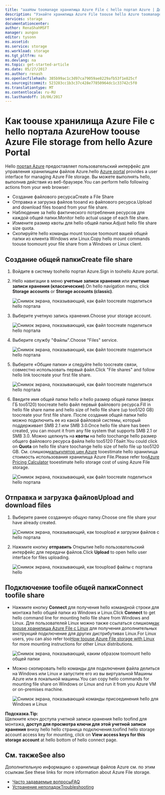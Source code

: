 ```yaml
---
title: "aaaHow toomanage хранилища Azure File с hello портал Azure | Документы Microsoft"
description: "Узнайте хранилища Azure File toouse hello Azure toomanage портала."
services: storage
documentationcenter: 
author: RenaShahMSFT
manager: aungoo
editor: tysonn
ms.assetid: 
ms.service: storage
ms.workload: storage
ms.tgt_pltfrm: na
ms.devlang: na
ms.topic: get-started-article
ms.date: 05/27/2017
ms.author: renash
ms.openlocfilehash: 385b99ac1c3d97ca79059ae8229afb53f1e825cf
ms.sourcegitcommit: 523283cc1b3c37c428e77850964dc1c33742c5f0
ms.translationtype: MT
ms.contentlocale: ru-RU
ms.lasthandoff: 10/06/2017
---
```

# <a name="how-toouse-azure-file-storage-from-hello-azure-portal"></a><span data-ttu-id="658f6-103">Как toouse хранилища Azure File с hello портала Azure</span><span class="sxs-lookup"><span data-stu-id="658f6-103">How toouse Azure File storage from hello Azure Portal</span></span>
<span data-ttu-id="658f6-104">Hello [портал Azure](https://portal.azure.com) предоставляет пользовательский интерфейс для управления хранилищем файлов Azure.</span><span class="sxs-lookup"><span data-stu-id="658f6-104">hello [Azure portal](https://portal.azure.com) provides a user interface for managing Azure File storage.</span></span> <span data-ttu-id="658f6-105">Вы можете выполнять hello, выполнив действия из веб-браузере.</span><span class="sxs-lookup"><span data-stu-id="658f6-105">You can perform hello following actions from your web browser:</span></span>

* <span data-ttu-id="658f6-106">Создание файлового ресурса</span><span class="sxs-lookup"><span data-stu-id="658f6-106">Create a File Share</span></span>
* <span data-ttu-id="658f6-107">Отправка и загрузка файлов tooand из файлового ресурса.</span><span class="sxs-lookup"><span data-stu-id="658f6-107">Upload and download files tooand from your file share.</span></span>
* <span data-ttu-id="658f6-108">Наблюдение за hello фактического потребления ресурсов для каждой общей папки.</span><span class="sxs-lookup"><span data-stu-id="658f6-108">Monitor hello actual usage of each file share.</span></span>
* <span data-ttu-id="658f6-109">Измените размер квоты для hello общей папки.</span><span class="sxs-lookup"><span data-stu-id="658f6-109">Adjust hello file share size quota.</span></span>
* <span data-ttu-id="658f6-110">Скопируйте hello команды mount toouse toomount вашей общей папки из клиента Windows или Linux.</span><span class="sxs-lookup"><span data-stu-id="658f6-110">Copy hello mount commands toouse toomount your file share from a Windows or Linux client.</span></span>

## <a name="create-file-share"></a><span data-ttu-id="658f6-111">Создание общей папки</span><span class="sxs-lookup"><span data-stu-id="658f6-111">Create file share</span></span>
1. <span data-ttu-id="658f6-112">Войдите в систему toohello портал Azure.</span><span class="sxs-lookup"><span data-stu-id="658f6-112">Sign in toohello Azure portal.</span></span>
2. <span data-ttu-id="658f6-113">Hello навигации в меню **учетные записи хранения** или **учетные записи хранения (классические)**.</span><span class="sxs-lookup"><span data-stu-id="658f6-113">On hello navigation menu, click **Storage accounts** or **Storage accounts (classic)**.</span></span>
    
    ![Снимок экрана, показывающий, как файл toocreate поделиться hello портала](media/storage-file-how-to-use-files-portal/use-files-portal-create-file-share1.png)

3. <span data-ttu-id="658f6-115">Выберите учетную запись хранения.</span><span class="sxs-lookup"><span data-stu-id="658f6-115">Choose your storage account.</span></span>

    ![Снимок экрана, показывающий, как файл toocreate поделиться hello портала](media/storage-file-how-to-use-files-portal/use-files-portal-create-file-share2.png)

4. <span data-ttu-id="658f6-117">Выберите службу "Файлы".</span><span class="sxs-lookup"><span data-stu-id="658f6-117">Choose "Files" service.</span></span>

    ![Снимок экрана, показывающий, как файл toocreate поделиться hello портала](media/storage-file-how-to-use-files-portal/use-files-portal-create-file-share3.png)

5. <span data-ttu-id="658f6-119">Выберите «Общие папки» и следуйте hello toocreate связи, совместно использовать первый файл.</span><span class="sxs-lookup"><span data-stu-id="658f6-119">Click "File shares" and follow hello link toocreate your first file share.</span></span>

    ![Снимок экрана, показывающий, как файл toocreate поделиться hello портала](media/storage-file-how-to-use-files-portal/use-files-portal-create-file-share4.png)

6. <span data-ttu-id="658f6-121">Введите имя общей папки hello и hello размер общей папки (вверх ГБ too5120) toocreate hello файл первый файлового ресурса.</span><span class="sxs-lookup"><span data-stu-id="658f6-121">Fill in hello file share name and hello size of hello file share (up too5120 GB) toocreate your first file share.</span></span> <span data-ttu-id="658f6-122">После создания общей папки hello можно подключить ее из какой файловой системы, который поддерживает SMB 2.1 или SMB 3.0.</span><span class="sxs-lookup"><span data-stu-id="658f6-122">Once hello file share has been created, you can mount it from any file system that supports SMB 2.1 or SMB 3.0.</span></span> <span data-ttu-id="658f6-123">Можно щелкнуть на **квоты** на hello toochange hello размер общего файлового ресурса файла hello too5120 Гбайт.</span><span class="sxs-lookup"><span data-stu-id="658f6-123">You could click on **Quota** on hello file share toochange hello size of hello file up too5120 GB.</span></span> <span data-ttu-id="658f6-124">См. слишком[калькулятор цен Azure](https://azure.microsoft.com/pricing/calculator/) tooestimate hello хранилища стоимость использования хранилища Azure File.</span><span class="sxs-lookup"><span data-stu-id="658f6-124">Please refer too[Azure Pricing Calculator](https://azure.microsoft.com/pricing/calculator/) tooestimate hello storage cost of using Azure File storage.</span></span>

    ![Снимок экрана, показывающий, как файл toocreate поделиться hello портала](media/storage-file-how-to-use-files-portal/use-files-portal-create-file-share5.png)

## <a name="upload-and-download-files"></a><span data-ttu-id="658f6-126">Отправка и загрузка файлов</span><span class="sxs-lookup"><span data-stu-id="658f6-126">Upload and download files</span></span>
1. <span data-ttu-id="658f6-127">Выберите ранее созданную общую папку.</span><span class="sxs-lookup"><span data-stu-id="658f6-127">Choose one file share your have already created.</span></span>

    ![Снимок экрана, показывающий, как tooupload и загрузки файлов с hello портала](media/storage-file-how-to-use-files-portal/use-files-portal-upload-file1.png)

2. <span data-ttu-id="658f6-129">Нажмите кнопку **отправить** Открытие hello пользовательский интерфейс для передачи файлов.</span><span class="sxs-lookup"><span data-stu-id="658f6-129">Click **Upload** to open hello user interface for files uploading.</span></span>

    ![Снимок экрана, показывающий, как tooupload файлы с портала hello](media/storage-file-how-to-use-files-portal/use-files-portal-upload-file2.png)

## <a name="connect-toofile-share"></a><span data-ttu-id="658f6-131">Подключение toofile общей папки</span><span class="sxs-lookup"><span data-stu-id="658f6-131">Connect toofile share</span></span>
-  <span data-ttu-id="658f6-132">Нажмите кнопку **Connect** для получения hello командной строки для монтажа hello общей папки из Windows и Linux.</span><span class="sxs-lookup"><span data-stu-id="658f6-132">Click **Connect** to get hello command line for mounting hello file share from Windows and Linux.</span></span> <span data-ttu-id="658f6-133">Для пользователей Linux можно также ссылаться слишком[как toouse хранилища Azure File с Linux](storage-how-to-use-files-linux.md) для получения дополнительных инструкций подключение для других дистрибутивах Linux.</span><span class="sxs-lookup"><span data-stu-id="658f6-133">For Linux users, you can also refer too[How toouse Azure File storage with Linux](storage-how-to-use-files-linux.md) for more mounting instructions for other Linux distributions.</span></span>

    ![Снимок экрана, показывающий, каким образом toomount hello общей папки](media/storage-file-how-to-use-files-portal/use-files-portal-connect.png)
-  <span data-ttu-id="658f6-135">Можно скопировать hello команды для подключения файла делиться на Windows или Linux и запустите его из вы виртуальной Машины Azure или в локальной машины.</span><span class="sxs-lookup"><span data-stu-id="658f6-135">You can copy hello commands for mounting file share on Windows or Linux and run it from you Azure VM or on-premises machine.</span></span>

    ![Снимок экрана, показывающий команды присоединения hello для Windows и Linux](media/storage-file-how-to-use-files-portal/use-files-portal-show-mount-commands.png)

<span data-ttu-id="658f6-137">**Подсказка.**</span><span class="sxs-lookup"><span data-stu-id="658f6-137">**Tip:**</span></span>  
<span data-ttu-id="658f6-138">Щелкните ключ доступа учетной записи хранения hello toofind для монтажа, **доступ для просмотра ключи для этой учетной записи хранения** внизу hello hello страница подключения.</span><span class="sxs-lookup"><span data-stu-id="658f6-138">toofind hello storage account access key for mounting, click on **View access keys for this storage account** at hello bottom of hello connect page.</span></span>

## <a name="see-also"></a><span data-ttu-id="658f6-139">См. также</span><span class="sxs-lookup"><span data-stu-id="658f6-139">See also</span></span>
<span data-ttu-id="658f6-140">Дополнительную информацию о хранилище файлов Azure см. по этим ссылкам.</span><span class="sxs-lookup"><span data-stu-id="658f6-140">See these links for more information about Azure File storage.</span></span>

* [<span data-ttu-id="658f6-141">Часто задаваемые вопросы</span><span class="sxs-lookup"><span data-stu-id="658f6-141">FAQ</span></span>](storage-files-faq.md)
* [<span data-ttu-id="658f6-142">Устранение неполадок</span><span class="sxs-lookup"><span data-stu-id="658f6-142">Troubleshooting</span></span>](storage-troubleshoot-file-connection-problems.md)